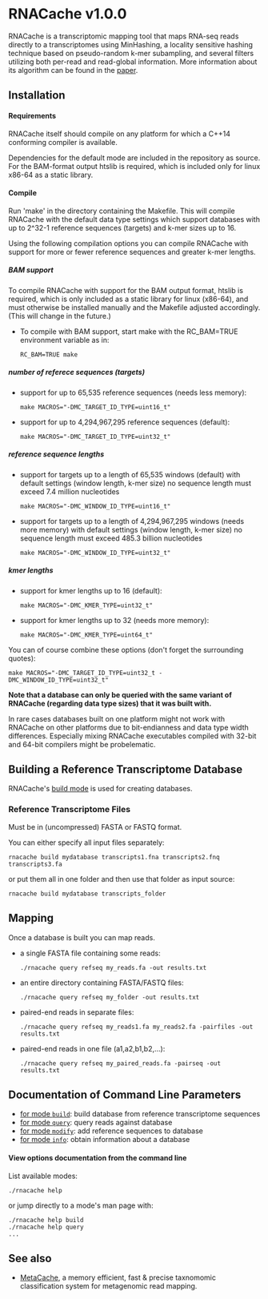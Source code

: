 # RNACache v1.0.0

RNACache is a transcriptomic mapping tool that maps RNA-seq reads directly to a transcriptomes using MinHashing, a locality sensitive hashing technique based on pseudo-random k-mer subampling, and several filters utilizing both per-read and read-global information. More information about its algorithm can be found in the [paper](https://doi.org/10.1007/978-3-030-77961-0_31).

## Installation

#### Requirements
RNACache itself should compile on any platform for which a C++14 conforming compiler is available.

Dependencies for the default mode are included in the repository as source.
For the BAM-format output htslib is required, which is included only for linux x86-64 as a static library.

#### Compile
Run 'make' in the directory containing the Makefile.
This will compile RNACache with the default data type settings which support databases with up to 2^32-1 reference sequences (targets) and k-mer sizes up to 16.

Using the following compilation options you can compile RNACache with support for more or fewer reference sequences and greater k-mer lengths.

##### BAM support
To compile RNACache with support for the BAM output format, htslib is required, which is only included as a static library for linux (x86-64), and must otherwise be installed manually and the Makefile adjusted accordingly. (This will change in the future.)

* To compile with BAM support, start make with the RC_BAM=TRUE environment variable as in:
  ```
  RC_BAM=TRUE make
  ```

##### number of referece sequences (targets)

* support for up to 65,535 reference sequences (needs less memory):
  ```
  make MACROS="-DMC_TARGET_ID_TYPE=uint16_t"
  ```

* support for up to 4,294,967,295 reference sequences (default):
  ```
  make MACROS="-DMC_TARGET_ID_TYPE=uint32_t"
  ```

##### reference sequence lengths

* support for targets up to a length of 65,535 windows (default)
  with default settings (window length, k-mer size) no sequence length must exceed 7.4 million nucleotides
  ```
  make MACROS="-DMC_WINDOW_ID_TYPE=uint16_t"
  ```

* support for targets up to a length of 4,294,967,295 windows (needs more memory)
  with default settings (window length, k-mer size) no sequence length must exceed 485.3 billion nucleotides
  ```
  make MACROS="-DMC_WINDOW_ID_TYPE=uint32_t"
  ```


##### kmer lengths
* support for kmer lengths up to 16 (default):
  ```
  make MACROS="-DMC_KMER_TYPE=uint32_t"
  ```

* support for kmer lengths up to 32 (needs more memory):
  ```
  make MACROS="-DMC_KMER_TYPE=uint64_t"
  ```

You can of course combine these options (don't forget the surrounding quotes):
  ```
  make MACROS="-DMC_TARGET_ID_TYPE=uint32_t -DMC_WINDOW_ID_TYPE=uint32_t"
  ```

**Note that a database can only be queried with the same variant of RNACache (regarding data type sizes) that it was built with.**

In rare cases databases built on one platform might not work with RNACache on other platforms due to bit-endianness and data type width differences. Especially mixing RNACache executables compiled with 32-bit and 64-bit compilers might be probelematic.


## Building a Reference Transcriptome Database

RNACache's [build mode](docs/mode_build.txt) is used for creating databases.

### Reference Transcriptome Files
Must be in (uncompressed) FASTA or FASTQ format.

You can either specify all input files separately:
```
rnacache build mydatabase transcripts1.fna transcripts2.fnq transcripts3.fa
```

or put them all in one folder and then use that folder as input source:
```
rnacache build mydatabase transcripts_folder
```

## Mapping
Once a database is built you can map reads.
* a single FASTA file containing some reads:
  ```
  ./rnacache query refseq my_reads.fa -out results.txt
  ```
* an entire directory containing FASTA/FASTQ files:
  ```
  ./rnacache query refseq my_folder -out results.txt
  ```
* paired-end reads in separate files:
  ```
  ./rnacache query refseq my_reads1.fa my_reads2.fa -pairfiles -out results.txt
  ```
* paired-end reads in one file (a1,a2,b1,b2,...):
  ```
  ./rnacache query refseq my_paired_reads.fa -pairseq -out results.txt
  ```

## Documentation of Command Line Parameters

* [for mode `build`](docs/mode_build.txt): build database from reference transcriptome sequences
* [for mode `query`](docs/mode_query.txt): query reads against database
* [for mode `modify`](docs/mode_modify.txt): add reference sequences to database
* [for mode `info`](docs/mode_info.txt): obtain information about a database


#### View options documentation from the command line
List available modes:
```
./rnacache help
```
or jump directly to a mode's man page with:
```
./rnacache help build
./rnacache help query
...
```

## See also

* [MetaCache](https://github.com/muellan/metacache), a memory efficient, fast & precise taxnomomic classification system for metagenomic read mapping.

